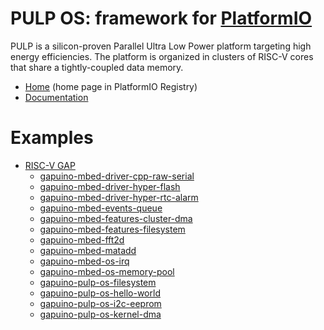 
# PULP OS: framework for [PlatformIO](https://platformio.org)

PULP is a silicon-proven Parallel Ultra Low Power platform targeting high energy efficiencies. The platform is organized in clusters of RISC-V cores that share a tightly-coupled data memory.

* [Home](https://platformio.org/frameworks/pulp-os) (home page in PlatformIO Registry)
* [Documentation](https://docs.platformio.org/page/frameworks/pulp-os.html)

# Examples

- [RISC-V GAP](https://github.com/pioplus/platform-riscv_gap)
  * [gapuino-mbed-driver-cpp-raw-serial](https://github.com/pioplus/platform-riscv_gap/tree/master/examples/gapuino-mbed-driver-cpp-raw-serial)
  * [gapuino-mbed-driver-hyper-flash](https://github.com/pioplus/platform-riscv_gap/tree/master/examples/gapuino-mbed-driver-hyper-flash)
  * [gapuino-mbed-driver-hyper-rtc-alarm](https://github.com/pioplus/platform-riscv_gap/tree/master/examples/gapuino-mbed-driver-hyper-rtc-alarm)
  * [gapuino-mbed-events-queue](https://github.com/pioplus/platform-riscv_gap/tree/master/examples/gapuino-mbed-events-queue)
  * [gapuino-mbed-features-cluster-dma](https://github.com/pioplus/platform-riscv_gap/tree/master/examples/gapuino-mbed-features-cluster-dma)
  * [gapuino-mbed-features-filesystem](https://github.com/pioplus/platform-riscv_gap/tree/master/examples/gapuino-mbed-features-filesystem)
  * [gapuino-mbed-fft2d](https://github.com/pioplus/platform-riscv_gap/tree/master/examples/gapuino-mbed-fft2d)
  * [gapuino-mbed-matadd](https://github.com/pioplus/platform-riscv_gap/tree/master/examples/gapuino-mbed-matadd)
  * [gapuino-mbed-os-irq](https://github.com/pioplus/platform-riscv_gap/tree/master/examples/gapuino-mbed-os-irq)
  * [gapuino-mbed-os-memory-pool](https://github.com/pioplus/platform-riscv_gap/tree/master/examples/gapuino-mbed-os-memory-pool)
  * [gapuino-pulp-os-filesystem](https://github.com/pioplus/platform-riscv_gap/tree/master/examples/gapuino-pulp-os-filesystem)
  * [gapuino-pulp-os-hello-world](https://github.com/pioplus/platform-riscv_gap/tree/master/examples/gapuino-pulp-os-hello-world)
  * [gapuino-pulp-os-i2c-eeprom](https://github.com/pioplus/platform-riscv_gap/tree/master/examples/gapuino-pulp-os-i2c-eeprom)
  * [gapuino-pulp-os-kernel-dma](https://github.com/pioplus/platform-riscv_gap/tree/master/examples/gapuino-pulp-os-kernel-dma)

